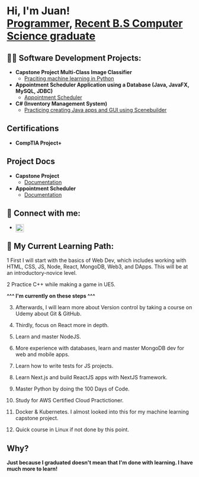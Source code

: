 <h1>Hi, I'm Juan! <br/><a href="https://github.com/Jugarcia15">Programmer</a>, <a href="https://www.linkedin.com/in/jugarcia15/">Recent B.S Computer Science graduate</a></h1>

<h2>👨‍💻 Software Development Projects:</h2>

- <b> Capstone Project Multi-Class Image Classifier</b>
  - [Praciting machine learning in Python](https://github.com/Jugarcia15/Multi-Class-Image-Classifier)
- <b> Appointment Scheduler Application using a Database (Java, JavaFX, MySQL, JDBC) </b>
  - [Appointment Scheduler](https://github.com/Jugarcia15/Appointment-scheduler-application) 
- <b>C# (Inventory Management System)</b>
  - [Practicing creating Java apps and GUI using Scenebuilder](https://github.com/Jugarcia15/Inventory-Management-Application)
  
<h2> Certifications </h2>

- <b> CompTIA Project+ </b>

<h2> Project Docs</h2>

- <b> Capstone Project </b>
  - [Documentation](https://github.com/Jugarcia15/Multi-Class-Image-Classifier/blob/main/Presentation.docx?raw=true)
- <b> Appointment Scheduler </b>
  - [Documentation](https://github.com/Jugarcia15/Appointment-scheduler-application/blob/master/Presentation.docx?raw=true) 
   
  
<h2> 🤳 Connect with me:</h2>

- [<img align="left" alt="JuanGarcia | LinkedIn" width="22px" src="https://cdn.jsdelivr.net/npm/simple-icons@v3/icons/linkedin.svg" />][linkedin]

  [linkedin]: https://linkedin.com/in/jugarcia15



<h2>🌱 My Current Learning Path:</h2>

  1 First I will start with the basics of Web Dev, which includes working with HTML, CSS, JS, Node, React, MongoDB, Web3, and DApps. This will be at an  introductory-novice level.
  
  2 Practice C++ while making a game in UE5.
  
  <b> ^^^ I'm currently on these steps ^^^ </b>
  
  3. Afterwards, I will learn more about Version control by taking a course on Udemy about Git & GitHub.
  
  4. Thirdly, focus on React more in depth.
  
  5. Learn and master NodeJS.
  
  6. More experience with databases, learn and master MongoDB dev for web and mobile apps. 
  
  7. Learn how to write tests for JS projects.
  
  8. Learn Next.js and build ReactJS apps with NextJS framework.
  
  9. Master Python by doing the 100 Days of Code.
  
  10. Study for AWS Certified Cloud Practictioner.
  
  11. Docker & Kubernetes. I almost looked into this for my machine learning capstone project.
  
  12. Quick course in Linux if not done by this point.



<h2> Why? </h2> 

  <b> Just because I graduated doesn't mean that I'm done with learning. I have much more to learn! </b>



<!--
**jugarcia15/jugarcia15** is a ✨ _special_ ✨ repository because its `README.md` (this file) appears on your GitHub profile.

Here are some ideas to get you started:

- 🔭 I’m currently working on ...
- 👯 I’m looking to collaborate on ...
- 🤔 I’m looking for help with ...
- 💬 Ask me about ...
- 📫 How to reach me: ...
- 😄 Pronouns: ...
- ⚡ Fun fact: ...
-->
